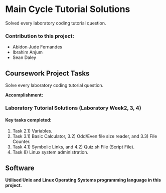 # Main Cycle Tutorial Solutions

Solved every laboratory coding tutorial question.

### Contribution to this project:
- Abidon Jude Fernandes
- Ibrahim Anjum
- Sean Daley

## Coursework Project Tasks

Solve every laboratory coding tutorial question.

**Accomplishment:**

### Laboratory Tutorial Solutions (Laboratory Week2, 3, 4)
#### Key tasks completed:
1. Task 2.1) Variables.
2. Task 3.1) Basic Calculator, 3.2) Odd/Even file size reader, and 3.3) File Counter. 
3. Task 4.1) Symbolic Links, and 4.2) Quiz.sh File (Script File).
4. Task 8) Linux system administration.


## Software
**Utilised Unix and Linux Operating Systems programming language in this project.**


